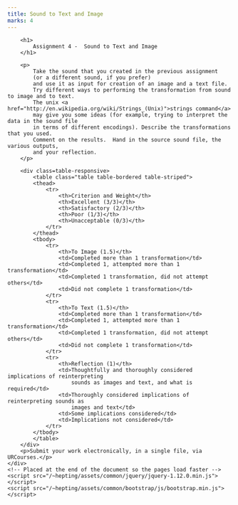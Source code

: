 ```yaml
---
title: Sound to Text and Image
marks: 4
---
```

		<h1>
			Assignment 4 -  Sound to Text and Image
		</h1>

		<p>
			Take the sound that you created in the previous assignment
			(or a different sound, if you prefer)
			and use it as input for creation of an image and a text file.  
			Try different ways to performing the transformation from sound to image and to text.  
			The unix <a href="http://en.wikipedia.org/wiki/Strings_(Unix)">strings command</a>
			may give you some ideas (for example, trying to interpret the data in the sound file
			in terms of different encodings). Describe the transformations that you used.
			Comment on the results.  Hand in the source sound file, the various outputs,
			and your reflection.
		</p>

		<div class=table-responsive>
			<table class="table table-bordered table-striped">
			<thead>
				<tr>
					<th>Criterion and Weight</th>
					<th>Excellent (3/3)</th>
					<th>Satisfactory (2/3)</th>
					<th>Poor (1/3)</th>
					<th>Unacceptable (0/3)</th>
				</tr>
			</thead>
			<tbody>
				<tr>
					<th>To Image (1.5)</th>
					<td>Completed more than 1 transformation</td>
					<td>Completed 1, attempted more than 1 transformation</td>
					<td>Completed 1 transformation, did not attempt others</td>
					<td>Did not complete 1 transformation</td>
				</tr>
				<tr>
					<th>To Text (1.5)</th>
					<td>Completed more than 1 transformation</td>
					<td>Completed 1, attempted more than 1 transformation</td>
					<td>Completed 1 transformation, did not attempt others</td>
					<td>Did not complete 1 transformation</td>
				</tr>
				<tr>
					<th>Reflection (1)</th>
					<td>Thoughtfully and thoroughly considered implications of reinterpreting
						sounds as images and text, and what is required</td>
					<td>Thoroughly considered implications of reinterpreting sounds as
						images and text</td>
					<td>Some implications considered</td>
					<td>Implications not considered</td>
				</tr>
			</tbody>
			</table>
		</div>
		<p>Submit your work electronically, in a single file, via URCourses.</p>
	</div>
	<!-- Placed at the end of the document so the pages load faster -->
	<script src="/~hepting/assets/common/jquery/jquery-1.12.0.min.js"></script>
	<script src="/~hepting/assets/common/bootstrap/js/bootstrap.min.js"></script>
</body>
</html>
